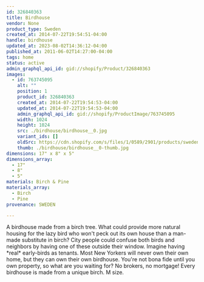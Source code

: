 ```yaml
---
id: 326840363
title: Birdhouse
vendor: None
product_type: Sweden
created_at: 2014-07-22T19:54:51-04:00
handle: birdhouse
updated_at: 2023-08-02T14:36:12-04:00
published_at: 2011-06-02T14:27:00-04:00
tags: home
status: active
admin_graphql_api_id: gid://shopify/Product/326840363
images:
  - id: 763745095
    alt: ""
    position: 1
    product_id: 326840363
    created_at: 2014-07-22T19:54:53-04:00
    updated_at: 2014-07-22T19:54:53-04:00
    admin_graphql_api_id: gid://shopify/ProductImage/763745095
    width: 1024
    height: 1024
    src: ./birdhouse/birdhouse__0.jpg
    variant_ids: []
    oldSrc: https://cdn.shopify.com/s/files/1/0589/2901/products/sweden24.jpeg?v=1406073293
    thumb: ./birdhouse/birdhouse__0-thumb.jpg
dimensions: 17" x 8" x 5"
dimensions_array:
  - 17"
  - 8"
  - 5"
materials: Birch & Pine
materials_array:
  - Birch
  - Pine
provenance: SWEDEN

---
```


A birdhouse made from a birch tree. What could provide more natural housing for the lazy bird who won't peck out its own house than a man-made substitute in birch? City people could confuse both birds and neighbors by having one of these outside their window. Imagine having \*real\* early-birds as tenants. Most New Yorkers will never own their own home, but they can own their own birdhouse. You're not bona fide until you own property, so what are you waiting for? No brokers, no mortgage! Every birdhouse is made from a unique birch. M size.